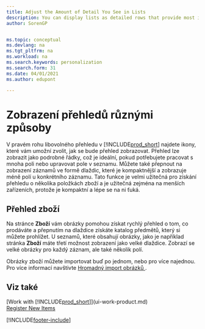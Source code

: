 ```yaml
---
title: Adjust the Amount of Detail You See in Lists
description: You can display lists as detailed rows that provide most information, or as tiles that are easy to visually scan and may include picture thumbnails.
author: SorenGP


ms.topic: conceptual
ms.devlang: na
ms.tgt_pltfrm: na
ms.workload: na
ms.search.keywords: personalization
ms.search.form: 31
ms.date: 04/01/2021
ms.author: edupont

---
```

# Zobrazení přehledů různými způsoby
V pravém rohu libovolného přehledu v [!INCLUDE[prod_short](includes/prod_short.md)] najdete ikony, které vám umožní zvolit, jak se bude přehled zobrazovat. Přehled lze zobrazit jako podrobné řádky, což je ideální, pokud potřebujete pracovat s mnoha poli nebo upravovat pole v seznamu. Můžete také přepnout na zobrazení záznamů ve formě dlaždic, které je kompaktnější a zobrazuje méně polí u konkrétního záznamu. Tato funkce je velmi užitečná pro získání přehledu o několika položkách zboží a je užitečná zejména na menších zařízeních, protože je kompaktní a lépe se na ni ťuká.

## Přehled zboží
Na stránce **Zboží** vám obrázky pomohou získat rychlý přehled o tom, co prodáváte a přepnutím na dlaždice získáte katalog předmětů, který si můžete prohlížet. U seznamů, které obsahují obrázky, jako je například stránka **Zboží** máte třetí možnost zobrazení jako velké dlaždice. Zobrazí se velké obrázky pro každý záznam, ale také několik polí.

Obrázky zboží můžete importovat buď po jednom, nebo pro více najednou. Pro více informací navštivte [Hromadný import obrázků ](inventory-how-import-item-pictures.md).

## Viz také
[Work with [!INCLUDE[prod_short](includes/prod_short.md)]](ui-work-product.md)  
[Register New Items](inventory-how-register-new-items.md)


[!INCLUDE[footer-include](includes/footer-banner.md)]